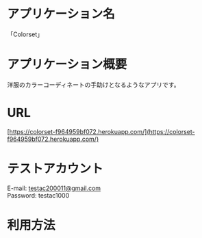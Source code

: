 # アプリケーション名  
「Colorset」  
# アプリケーション概要　
洋服のカラーコーディネートの手助けとなるようなアプリです。　
# URL  
[https://colorset-f964959bf072.herokuapp.com/](https://colorset-f964959bf072.herokuapp.com/)  
# テストアカウント  
E-mail: testac200011@gmail.com  
Password: testac1000  
# 利用方法  

